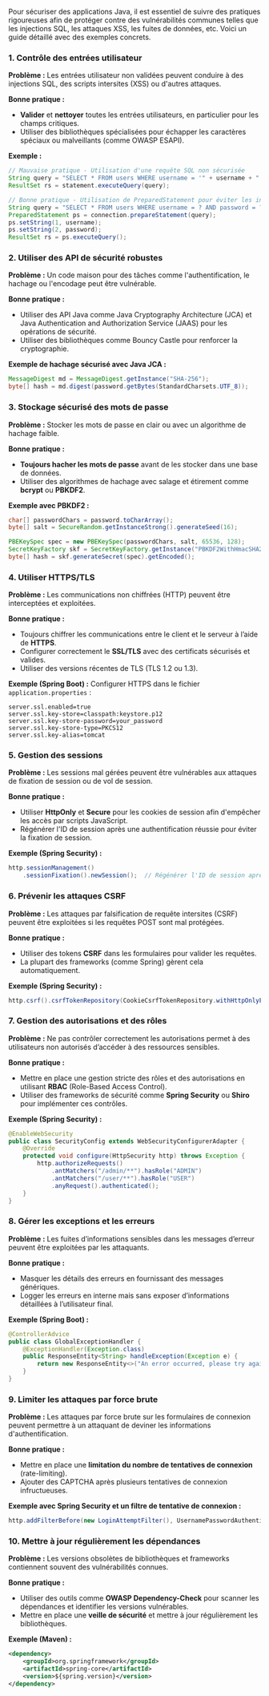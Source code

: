 Pour sécuriser des applications Java, il est essentiel de suivre des pratiques rigoureuses afin de protéger contre des vulnérabilités communes telles que les injections SQL, les attaques XSS, les fuites de données, etc. Voici un guide détaillé avec des exemples concrets.

### 1. **Contrôle des entrées utilisateur**
   **Problème :** Les entrées utilisateur non validées peuvent conduire à des injections SQL, des scripts intersites (XSS) ou d'autres attaques.

   **Bonne pratique :**
   - **Valider** et **nettoyer** toutes les entrées utilisateurs, en particulier pour les champs critiques.
   - Utiliser des bibliothèques spécialisées pour échapper les caractères spéciaux ou malveillants (comme OWASP ESAPI).

   **Exemple :**
   ```java
   // Mauvaise pratique - Utilisation d'une requête SQL non sécurisée
   String query = "SELECT * FROM users WHERE username = '" + username + "' AND password = '" + password + "'";
   ResultSet rs = statement.executeQuery(query);

   // Bonne pratique - Utilisation de PreparedStatement pour éviter les injections SQL
   String query = "SELECT * FROM users WHERE username = ? AND password = ?";
   PreparedStatement ps = connection.prepareStatement(query);
   ps.setString(1, username);
   ps.setString(2, password);
   ResultSet rs = ps.executeQuery();
   ```

### 2. **Utiliser des API de sécurité robustes**
   **Problème :** Un code maison pour des tâches comme l'authentification, le hachage ou l'encodage peut être vulnérable.

   **Bonne pratique :**
   - Utiliser des API Java comme Java Cryptography Architecture (JCA) et Java Authentication and Authorization Service (JAAS) pour les opérations de sécurité.
   - Utiliser des bibliothèques comme Bouncy Castle pour renforcer la cryptographie.

   **Exemple de hachage sécurisé avec Java JCA :**
   ```java
   MessageDigest md = MessageDigest.getInstance("SHA-256");
   byte[] hash = md.digest(password.getBytes(StandardCharsets.UTF_8));
   ```

### 3. **Stockage sécurisé des mots de passe**
   **Problème :** Stocker les mots de passe en clair ou avec un algorithme de hachage faible.

   **Bonne pratique :**
   - **Toujours hacher les mots de passe** avant de les stocker dans une base de données.
   - Utiliser des algorithmes de hachage avec salage et étirement comme **bcrypt** ou **PBKDF2**.

   **Exemple avec PBKDF2 :**
   ```java
   char[] passwordChars = password.toCharArray();
   byte[] salt = SecureRandom.getInstanceStrong().generateSeed(16);

   PBEKeySpec spec = new PBEKeySpec(passwordChars, salt, 65536, 128);
   SecretKeyFactory skf = SecretKeyFactory.getInstance("PBKDF2WithHmacSHA256");
   byte[] hash = skf.generateSecret(spec).getEncoded();
   ```

### 4. **Utiliser HTTPS/TLS**
   **Problème :** Les communications non chiffrées (HTTP) peuvent être interceptées et exploitées.

   **Bonne pratique :**
   - Toujours chiffrer les communications entre le client et le serveur à l’aide de **HTTPS**.
   - Configurer correctement le **SSL/TLS** avec des certificats sécurisés et valides.
   - Utiliser des versions récentes de TLS (TLS 1.2 ou 1.3).

   **Exemple (Spring Boot) :** Configurer HTTPS dans le fichier `application.properties` :
   ```properties
   server.ssl.enabled=true
   server.ssl.key-store=classpath:keystore.p12
   server.ssl.key-store-password=your_password
   server.ssl.key-store-type=PKCS12
   server.ssl.key-alias=tomcat
   ```

### 5. **Gestion des sessions**
   **Problème :** Les sessions mal gérées peuvent être vulnérables aux attaques de fixation de session ou de vol de session.

   **Bonne pratique :**
   - Utiliser **HttpOnly** et **Secure** pour les cookies de session afin d'empêcher les accès par scripts JavaScript.
   - Régénérer l'ID de session après une authentification réussie pour éviter la fixation de session.

   **Exemple (Spring Security) :**
   ```java
   http.sessionManagement()
       .sessionFixation().newSession();  // Régénérer l'ID de session après connexion
   ```

### 6. **Prévenir les attaques CSRF**
   **Problème :** Les attaques par falsification de requête intersites (CSRF) peuvent être exploitées si les requêtes POST sont mal protégées.

   **Bonne pratique :**
   - Utiliser des tokens **CSRF** dans les formulaires pour valider les requêtes.
   - La plupart des frameworks (comme Spring) gèrent cela automatiquement.

   **Exemple (Spring Security) :**
   ```java
   http.csrf().csrfTokenRepository(CookieCsrfTokenRepository.withHttpOnlyFalse());
   ```

### 7. **Gestion des autorisations et des rôles**
   **Problème :** Ne pas contrôler correctement les autorisations permet à des utilisateurs non autorisés d’accéder à des ressources sensibles.

   **Bonne pratique :**
   - Mettre en place une gestion stricte des rôles et des autorisations en utilisant **RBAC** (Role-Based Access Control).
   - Utiliser des frameworks de sécurité comme **Spring Security** ou **Shiro** pour implémenter ces contrôles.

   **Exemple (Spring Security) :**
   ```java
   @EnableWebSecurity
   public class SecurityConfig extends WebSecurityConfigurerAdapter {
       @Override
       protected void configure(HttpSecurity http) throws Exception {
           http.authorizeRequests()
               .antMatchers("/admin/**").hasRole("ADMIN")
               .antMatchers("/user/**").hasRole("USER")
               .anyRequest().authenticated();
       }
   }
   ```

### 8. **Gérer les exceptions et les erreurs**
   **Problème :** Les fuites d’informations sensibles dans les messages d’erreur peuvent être exploitées par les attaquants.

   **Bonne pratique :**
   - Masquer les détails des erreurs en fournissant des messages génériques.
   - Logger les erreurs en interne mais sans exposer d’informations détaillées à l’utilisateur final.

   **Exemple (Spring Boot) :**
   ```java
   @ControllerAdvice
   public class GlobalExceptionHandler {
       @ExceptionHandler(Exception.class)
       public ResponseEntity<String> handleException(Exception e) {
           return new ResponseEntity<>("An error occurred, please try again later", HttpStatus.INTERNAL_SERVER_ERROR);
       }
   }
   ```

### 9. **Limiter les attaques par force brute**
   **Problème :** Les attaques par force brute sur les formulaires de connexion peuvent permettre à un attaquant de deviner les informations d'authentification.

   **Bonne pratique :**
   - Mettre en place une **limitation du nombre de tentatives de connexion** (rate-limiting).
   - Ajouter des CAPTCHA après plusieurs tentatives de connexion infructueuses.

   **Exemple avec Spring Security et un filtre de tentative de connexion :**
   ```java
   http.addFilterBefore(new LoginAttemptFilter(), UsernamePasswordAuthenticationFilter.class);
   ```

### 10. **Mettre à jour régulièrement les dépendances**
   **Problème :** Les versions obsolètes de bibliothèques et frameworks contiennent souvent des vulnérabilités connues.

   **Bonne pratique :**
   - Utiliser des outils comme **OWASP Dependency-Check** pour scanner les dépendances et identifier les versions vulnérables.
   - Mettre en place une **veille de sécurité** et mettre à jour régulièrement les bibliothèques.

   **Exemple (Maven) :**
   ```xml
   <dependency>
       <groupId>org.springframework</groupId>
       <artifactId>spring-core</artifactId>
       <version>${spring.version}</version>
   </dependency>
   ```

